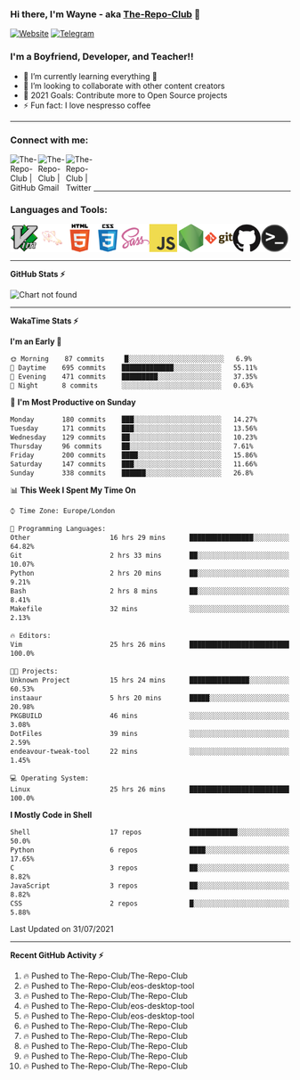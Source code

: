 ### Hi there, I'm Wayne - aka [The-Repo-Club][website] 👋

[![Website](https://img.shields.io/website?label=github.com/The-Repo-Club/&color=orange&style=flat-square&url=https://github.com/The-Repo-Club/)][website]
[![Telegram](https://img.shields.io/badge/Chat%20on-Telegram-orange.svg?color=orange&logo=telegram&style=flat-square)][telegram]

### I'm a Boyfriend, Developer, and Teacher!!

- 🌱 I’m currently learning everything 🤣
- 👯 I’m looking to collaborate with other content creators
- 🥅 2021 Goals: Contribute more to Open Source projects
- ⚡ Fun fact: I love nespresso coffee

---
### Connect with me:

[<img align="left" alt="The-Repo-Club | GitHub" width="50px" src="https://cdn.jsdelivr.net/npm/simple-icons@v3/icons/github.svg" />][website]
[<img align="left" alt="The-Repo-Club | Gmail" width="50px" src="https://cdn.jsdelivr.net/npm/simple-icons@v3/icons/gmail.svg" />][email]
[<img align="left" alt="The-Repo-Club | Twitter" width="50px" src="https://cdn.jsdelivr.net/npm/simple-icons@v3/icons/telegram.svg" />][telegram]

[website]: https://github.com/The-Repo-Club/
[email]: mailto:wayne6324@gmail.com
[telegram]: https://t.me/TheRepoClub

<br />
<br />
<br />

---
### Languages and Tools:

<img align="left" alt="Vim" width="50px" src="https://raw.githubusercontent.com/github/explore/80688e429a7d4ef2fca1e82350fe8e3517d3494d/topics/vim/vim.png" />
<img align="left" alt="Fish" width="50px" src="https://raw.githubusercontent.com/github/explore/80688e429a7d4ef2fca1e82350fe8e3517d3494d/topics/fish/fish.png" />
<img align="left" alt="HTML5" width="50px" src="https://raw.githubusercontent.com/github/explore/80688e429a7d4ef2fca1e82350fe8e3517d3494d/topics/html/html.png" />
<img align="left" alt="CSS3" width="50px" src="https://raw.githubusercontent.com/github/explore/80688e429a7d4ef2fca1e82350fe8e3517d3494d/topics/css/css.png" />
<img align="left" alt="Sass" width="50px" src="https://raw.githubusercontent.com/github/explore/80688e429a7d4ef2fca1e82350fe8e3517d3494d/topics/sass/sass.png" />
<img align="left" alt="JavaScript" width="50px" src="https://raw.githubusercontent.com/github/explore/80688e429a7d4ef2fca1e82350fe8e3517d3494d/topics/javascript/javascript.png" />
<img align="left" alt="Node.js" width="50px" src="https://raw.githubusercontent.com/github/explore/80688e429a7d4ef2fca1e82350fe8e3517d3494d/topics/nodejs/nodejs.png" />
<img align="left" alt="Git" width="50px" src="https://raw.githubusercontent.com/github/explore/80688e429a7d4ef2fca1e82350fe8e3517d3494d/topics/git/git.png" />
<img align="left" alt="GitHub" width="50px" src="https://raw.githubusercontent.com/github/explore/78df643247d429f6cc873026c0622819ad797942/topics/github/github.png" />
<img align="left" alt="Terminal" width="50px" src="https://raw.githubusercontent.com/github/explore/80688e429a7d4ef2fca1e82350fe8e3517d3494d/topics/terminal/terminal.png" />

<br />
<br />
<br />

---

**GitHub Stats ⚡**

![Chart not found](https://github-readme-stats.vercel.app/api?username=The-Repo-Club&theme=tokyonight&show_icons=true&count_private=true&hide_border=true&include_all_commits=true&custom_title=The-Repo-Club%27s+GitHub+Stats)


---

**WakaTime Stats ⚡**

<!--START_SECTION:waka-->
**I'm an Early 🐤** 

```text
🌞 Morning    87 commits     █░░░░░░░░░░░░░░░░░░░░░░░░   6.9% 
🌆 Daytime    695 commits    █████████████░░░░░░░░░░░░   55.11% 
🌃 Evening    471 commits    █████████░░░░░░░░░░░░░░░░   37.35% 
🌙 Night      8 commits      ░░░░░░░░░░░░░░░░░░░░░░░░░   0.63%

```
📅 **I'm Most Productive on Sunday** 

```text
Monday       180 commits    ███░░░░░░░░░░░░░░░░░░░░░░   14.27% 
Tuesday      171 commits    ███░░░░░░░░░░░░░░░░░░░░░░   13.56% 
Wednesday    129 commits    ██░░░░░░░░░░░░░░░░░░░░░░░   10.23% 
Thursday     96 commits     ██░░░░░░░░░░░░░░░░░░░░░░░   7.61% 
Friday       200 commits    ████░░░░░░░░░░░░░░░░░░░░░   15.86% 
Saturday     147 commits    ███░░░░░░░░░░░░░░░░░░░░░░   11.66% 
Sunday       338 commits    ██████░░░░░░░░░░░░░░░░░░░   26.8%

```


📊 **This Week I Spent My Time On** 

```text
⌚︎ Time Zone: Europe/London

💬 Programming Languages: 
Other                    16 hrs 29 mins      ████████████████░░░░░░░░░   64.82% 
Git                      2 hrs 33 mins       ██░░░░░░░░░░░░░░░░░░░░░░░   10.07% 
Python                   2 hrs 20 mins       ██░░░░░░░░░░░░░░░░░░░░░░░   9.21% 
Bash                     2 hrs 8 mins        ██░░░░░░░░░░░░░░░░░░░░░░░   8.41% 
Makefile                 32 mins             ░░░░░░░░░░░░░░░░░░░░░░░░░   2.13%

🔥 Editors: 
Vim                      25 hrs 26 mins      █████████████████████████   100.0%

🐱‍💻 Projects: 
Unknown Project          15 hrs 24 mins      ███████████████░░░░░░░░░░   60.53% 
instaaur                 5 hrs 20 mins       █████░░░░░░░░░░░░░░░░░░░░   20.98% 
PKGBUILD                 46 mins             ░░░░░░░░░░░░░░░░░░░░░░░░░   3.08% 
DotFiles                 39 mins             ░░░░░░░░░░░░░░░░░░░░░░░░░   2.59% 
endeavour-tweak-tool     22 mins             ░░░░░░░░░░░░░░░░░░░░░░░░░   1.45%

💻 Operating System: 
Linux                    25 hrs 26 mins      █████████████████████████   100.0%

```

**I Mostly Code in Shell** 

```text
Shell                    17 repos            ████████████░░░░░░░░░░░░░   50.0% 
Python                   6 repos             ████░░░░░░░░░░░░░░░░░░░░░   17.65% 
C                        3 repos             ██░░░░░░░░░░░░░░░░░░░░░░░   8.82% 
JavaScript               3 repos             ██░░░░░░░░░░░░░░░░░░░░░░░   8.82% 
CSS                      2 repos             █░░░░░░░░░░░░░░░░░░░░░░░░   5.88%

```



 Last Updated on 31/07/2021
<!--END_SECTION:waka-->

---

**Recent GitHub Activity :zap:**

<!--START_SECTION:activity-->
1. 🔥 Pushed to The-Repo-Club/The-Repo-Club
2. 🔥 Pushed to The-Repo-Club/eos-desktop-tool
3. 🔥 Pushed to The-Repo-Club/The-Repo-Club
4. 🔥 Pushed to The-Repo-Club/eos-desktop-tool
5. 🔥 Pushed to The-Repo-Club/eos-desktop-tool
6. 🔥 Pushed to The-Repo-Club/The-Repo-Club
7. 🔥 Pushed to The-Repo-Club/The-Repo-Club
8. 🔥 Pushed to The-Repo-Club/The-Repo-Club
9. 🔥 Pushed to The-Repo-Club/The-Repo-Club
10. 🔥 Pushed to The-Repo-Club/The-Repo-Club
<!--END_SECTION:activity-->